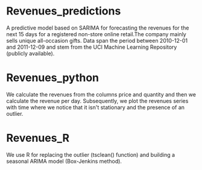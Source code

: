 # Revenues_predictions
 A predictive model based on SARIMA for forecasting the revenues for the next 15 days for a registered non-store online retail.The company mainly sells unique all-occasion gifts. Data span the period between 2010-12-01 and 2011-12-09 and stem from the UCI Machine Learning Repository (publicly available).
 
 # Revenues_python
We calculate the revenues from the columns price and quantity and then we calculate the revenue per day. Subsequently, we plot the revenues series with time where we notice that it isn't stationary and the presence of an outlier. 

# Revenues_R
We use R for replacing the outlier (tsclean() function) and  building a seasonal ARIMA model (Box-Jenkins method).

